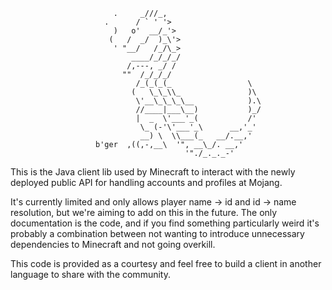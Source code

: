 ```nbtt
                       .     _///_,
                     .      / ` ' '>
                       )   o'  __/_'>
                      (   /  _/  )_\'>
                       ' "__/   /_/\_>
                           ____/_/_/_/
                          /,---, _/ /
                         ""  /_/_/_/
                            /_(_(_(_                 \
                           (   \_\_\\_               )\
                            \'__\_\_\_\__            ).\
                            //____|___\__)           )_/
                            |  _  \'___'_(           /'
                             \_ (-'\'___'_\      __,'_'
                             __) \  \\___(_   __/.__,'
                   b'ger  ,((,-,__\  '", __\_/. __,'
                                       '"./_._._-'
```

This is the Java client lib used by Minecraft to interact with the newly deployed public API for handling accounts and profiles at Mojang.

It's currently limited and only allows player name -> id and id -> name resolution, but we're aiming to add on this in the future.
The only documentation is the code, and if you find something particularly weird it's probably a combination between not wanting to introduce unnecessary dependencies to Minecraft and not going overkill.

This code is provided as a courtesy and feel free to build a client in another language to share with the community.
